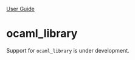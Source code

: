 [User Guide](index.md)

ocaml\_library
==============

Support for `ocaml_library` is under development.
